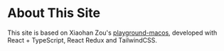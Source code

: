 # About This Site

This site is based on Xiaohan Zou's [playground-macos](https://portfolio.zxh.io/), developed with React + TypeScript, React Redux and TailwindCSS.